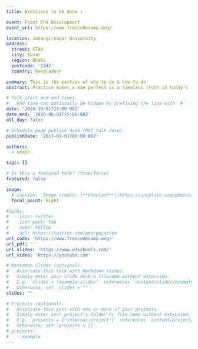 ```yaml
---
title: Exercises to be done ✌️

event: Front End Development
event_url: https://www.freecodecamp.org/

location: Jahangirnagar University
address:
  street: STAH
  city: Savar
  region: Dhaka
  postcode: '1342'
  country: Bangladesh

summary: This is the portion of why to do & how to do
abstract: Practice makes a man perfect is a timeless truth in today's fast-paced, competitive world. To stay relevant and excel, one must continually hone their skills, adapt to new challenges, and push their limits. Success isn't just about talent; it's about persistence, learning from failures, and constantly evolving. By dedicating ourselves to growth and improvement, we not only enhance our capabilities but also prove our eligibility to thrive in an ever-changing landscape.

# Talk start and end times.
#   End time can optionally be hidden by prefixing the line with `#`.
date: '2024-10-01T13:00:00Z'
date_end: '2030-06-01T15:00:00Z'
all_day: false

# Schedule page publish date (NOT talk date).
publishDate: '2017-01-01T00:00:00Z'

authors:
  - admin

tags: []

# Is this a featured talk? (true/false)
featured: false

image:
  # caption: 'Image credit: [**Unsplash**](https://unsplash.com/photos/bzdhc5b3Bxs)'
  focal_point: Right

#links:
#  - icon: twitter
#    icon_pack: fab
#    name: Follow
#    url: https://twitter.com/georgecushen
url_code: 'https://www.freecodecamp.org/'
url_pdf: ''
url_slides: 'https://www.w3schools.com/'
url_video: 'https://youtube.com'

# Markdown Slides (optional).
#   Associate this talk with Markdown slides.
#   Simply enter your slide deck's filename without extension.
#   E.g. `slides = "example-slides"` references `content/slides/example-slides.md`.
#   Otherwise, set `slides = ""`.
slides: ""

# Projects (optional).
#   Associate this post with one or more of your projects.
#   Simply enter your project's folder or file name without extension.
#   E.g. `projects = ["internal-project"]` references `content/project/deep-learning/index.md`.
#   Otherwise, set `projects = []`.
# projects:
#   - example
---
```


<!-- {{% callout note %}}
Click on the **Slides** button above to view the built-in slides feature.
{{% /callout %}}

Slides can be added in a few ways:

- **Create** slides using Hugo Blox Builder's [_Slides_](https://docs.hugoblox.com/reference/content-types/) feature and link using `slides` parameter in the front matter of the talk file
- **Upload** an existing slide deck to `static/` and link using `url_slides` parameter in the front matter of the talk file
- **Embed** your slides (e.g. Google Slides) or presentation video on this page using [shortcodes](https://w3schools.com).

Further event details, including [page elements](https://docs.hugoblox.com/reference/markdown/) such as image galleries, can be added to the body of this page. -->
